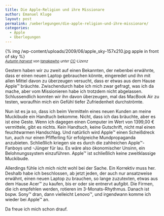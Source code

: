 ```yaml
---
title: Die Apple-Religion und ihre Missionare
author: Emanuel Kluge
layout: post
permalink: /ueberlegungen/die-apple-religion-und-ihre-missionare/
categories:
  - Apple
  - Überlegungen
---
```


{% img /wp-content/uploads/2009/06/apple_sky-157x210.jpg apple in front of sky %}  
<small>*[Autumn harvest](http://www.flickr.com/photos/28481088@N00/1902807789/) von [tanakawho](http://www.flickr.com/photos/28481088@N00/) unter [CC](http://creativecommons.org/licenses/by/2.0/deed.en)-Lizenz*</small>

Gestern haben wir zu zweit auf einen Bekannten, der nebenbei erwähnte, dass er einen neuen Laptop gebrauchen könnte, eingeredet und ihn mit allen Mittel davon zu überzeugen versucht, dass er etwas aus dem Hause Apple™ bräuchte. Zwischendurch habe ich mich zwar gefragt, was ich da mache, aber vom Missionieren habe ich trotzdem nicht abgelassen. Schlussendlich konnten wir ihn davon überzeugen, mal das MacBook Air zu testen, woraufhin mich ein Gefühl tiefer Zufriedenheit durchströmte.

Nun ist es ja so, dass ich beim Vermitteln eines neuen Kunden an meine Muckibude ein Handtuch bekomme. Nicht, dass ich das bräuchte, aber es ist eine Geste. Wenn ich dagegen einen Computer im Wert von 1399,00 € vermittele, gibt es nichts. Kein Handtuch, keine Gutschrift, nicht mal einen feuchtwarmen Handschlag. Und natürlich wird Apple™ einen Scheißdreck tun, auch nur einen Pfifferling für erfolgreiche Mundpropaganda anzubieten. Schließlich kriegen sie es durch die zahlreichen Apple™-Fanboys und -Jünger für lau. Es wäre also ökonomischer Unsinn, ein Belohnungssystem einzuführen. Apple™ ist schließlich keine zweitklassige Muckibude.

Allerdings fühle ich mich nicht wohl bei der Sache. Ein Korrektiv muss her. Deshalb habe ich beschlossen, ab jetzt jeden, der auch nur ansatzweise erwähnt, einen neuen Laptop zu brauchen, so lange zuzutexten, etwas aus dem Hause Acer™ zu kaufen, bis er oder sie entnervt aufgibt. Die Firmen, die ich empfehlen werden, rotieren im 3-Monats-Rhythmus. Danach ist bspw. Sony™ dran, dann vielleicht Lenovo™, und irgendwann komme ich wieder bei Apple™ an.

Da freue ich mich schon drauf.

